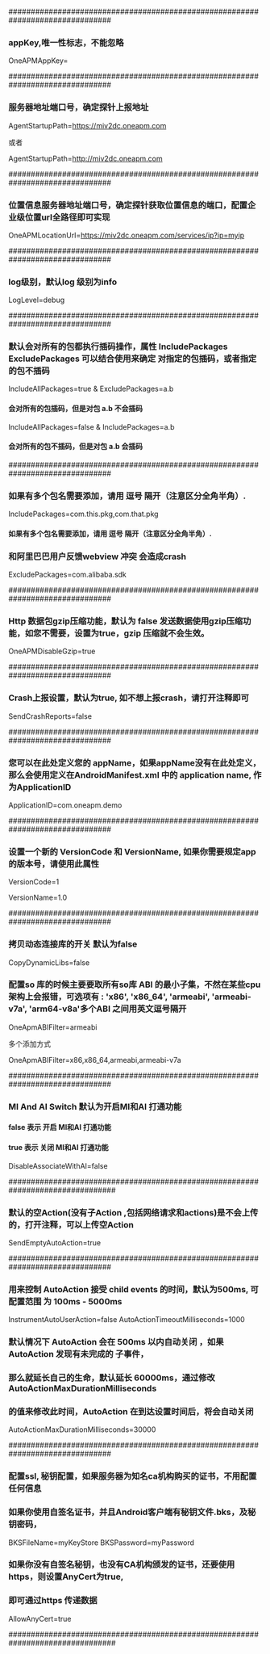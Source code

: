 ###############################################################################
### appKey,唯一性标志，不能忽略
OneAPMAppKey=

###############################################################################
### 服务器地址端口号，确定探针上报地址
AgentStartupPath=https://miv2dc.oneapm.com

或者

AgentStartupPath=http://miv2dc.oneapm.com

###############################################################################
### 位置信息服务器地址端口号，确定探针获取位置信息的端口，配置企业级位置url全路径即可实现
OneAPMLocationUrl=https://miv2dc.oneapm.com/services/ip?ip=myip

###############################################################################
### log级别，默认log 级别为info
LogLevel=debug


###############################################################################
### 默认会对所有的包都执行插码操作，属性 IncludePackages ExcludePackages 可以结合使用来确定 对指定的包插码，或者指定的包不插码
IncludeAllPackages=true & ExcludePackages=a.b
#### 会对所有的包插码，但是对包 a.b 不会插码
IncludeAllPackages=false & IncludePackages=a.b
#### 会对所有的包不插码，但是对包 a.b 会插码


###############################################################################
### 如果有多个包名需要添加，请用 逗号 隔开（注意区分全角半角）.
IncludePackages=com.this.pkg,com.that.pkg

#### 如果有多个包名需要添加，请用 逗号 隔开（注意区分全角半角）.

### 和阿里巴巴用户反馈webview 冲突 会造成crash
ExcludePackages=com.alibaba.sdk



###############################################################################
### Http 数据包gzip压缩功能，默认为 false 发送数据使用gzip压缩功能，如您不需要，设置为true，gzip 压缩就不会生效。

OneAPMDisableGzip=true


###############################################################################
### Crash上报设置，默认为true, 如不想上报crash，请打开注释即可

SendCrashReports=false


###############################################################################
### 您可以在此处定义您的 appName，如果appName没有在此处定义，那么会使用定义在AndroidManifest.xml 中的 application name, 作为ApplicationID
ApplicationID=com.oneapm.demo


###############################################################################
### 设置一个新的 VersionCode 和 VersionName, 如果你需要规定app的版本号，请使用此属性
VersionCode=1

VersionName=1.0


###############################################################################
### 拷贝动态连接库的开关    默认为false
CopyDynamicLibs=false

### 配置so 库的时候主要要取所有so库 ABI 的最小子集，不然在某些cpu 架构上会报错，可选项有 : 'x86', 'x86_64', 'armeabi', 'armeabi-v7a', 'arm64-v8a'多个ABI 之间用英文逗号隔开
OneApmABIFilter=armeabi

多个添加方式 

OneApmABIFilter=x86,x86_64,armeabi,armeabi-v7a

###############################################################################
### MI And AI Switch 默认为开启MI和AI 打通功能
#### false 表示 开启  MI和AI 打通功能
#### true 表示 关闭  MI和AI 打通功能
DisableAssociateWithAI=false


################################################################################
### 默认的空Action(没有子Action ,包括网络请求和actions)是不会上传的，打开注释，可以上传空Action
SendEmptyAutoAction=true


###############################################################################
### 用来控制 AutoAction 接受 child events 的时间，默认为500ms, 可配置范围 为 100ms - 5000ms

InstrumentAutoUserAction=false
AutoActionTimeoutMilliseconds=1000


### 默认情况下 AutoAction 会在 500ms 以内自动关闭 ，如果 AutoAction 发现有未完成的 子事件，
### 那么就延长自己的生命，默认延长 60000ms，通过修改 AutoActionMaxDurationMilliseconds
### 的值来修改此时间，AutoAction 在到达设置时间后，将会自动关闭

AutoActionMaxDurationMilliseconds=30000


###############################################################################
### 配置ssl, 秘钥配置，如果服务器为知名ca机构购买的证书，不用配置任何信息
### 如果你使用自签名证书，并且Android客户端有秘钥文件.bks，及秘钥密码，

BKSFileName=myKeyStore
BKSPassword=myPassword

### 如果你没有自签名秘钥，也没有CA机构颁发的证书，还要使用https，则设置AnyCert为true,
### 即可通过https 传递数据

AllowAnyCert=true

################################################################################



